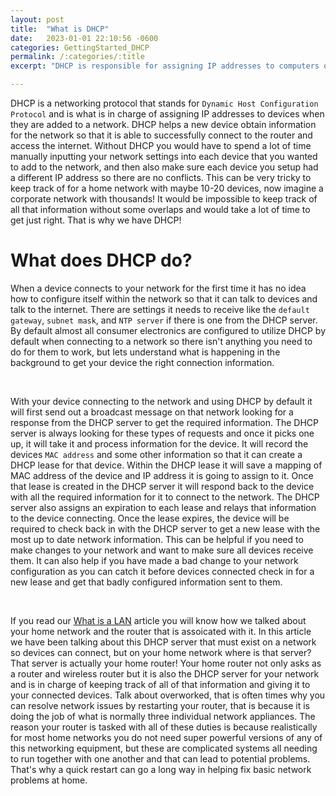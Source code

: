 ```yaml
---
layout: post
title:  "What is DHCP"
date:   2023-01-01 22:10:56 -0600
categories: GettingStarted_DHCP
permalink: /:categories/:title
excerpt: "DHCP is responsible for assigning IP addresses to computers on a network. Without DHCP it would be extremely hard to do any networking at the scale required in todays technology focused world."

---
```


DHCP is a networking protocol that stands for `Dynamic Host Configuration Protocol` and is what is in charge of assigning IP addresses to devices when they are added to a network. DHCP helps a new device obtain information for the network so that it is able to successfully connect to the router and access the internet. Without DHCP you would have to spend a lot of time manually inputting your network settings into each device that you wanted to add to the network, and then also make sure each device you setup had a different IP address so there are no conflicts. This can be very tricky to keep track of for a home network with maybe 10-20 devices, now imagine a corporate network with thousands! It would be impossible to keep track of all that information without some overlaps and would take a lot of time to get just right. That is why we have DHCP!


# What does DHCP do?
When a device connects to your network for the first time it has no idea how to configure itself within the network so that it can talk to devices and talk to the internet. There are settings it needs to receive like the `default gateway`, `subnet mask`, and `NTP server` if there is one from the DHCP server. By default almost all consumer electronics are configured to utilize DHCP by default when connecting to a network so there isn't anything you need to do for them to work, but lets understand what is happening in the background to get your device the right connection information.

<br>

With your device connecting to the network and using DHCP by default it will first send out a broadcast message on that network looking for a response from the DHCP server to get the required information. The DHCP server is always looking for these types of requests and once it picks one up, it will take it and process information for the device. It will record the devices `MAC address` and some other information so that it can create a DHCP lease for that device. Within the DHCP lease it will save a mapping of MAC address of the device and IP address it is going to assign to it. Once that lease is created in the DHCP server it will respond back to the device with all the required information for it to connect to the network. The DHCP server also assigns an expiration to each lease and relays that information to the device connecting. Once the lease expires, the device will be required to check back in with the DHCP server to get a new lease with the most up to date network information. This can be helpful if you need to make changes to your network and want to make sure all devices receive them. It can also help if you have made a bad change to your network configuration as you can catch it before devices connected check in for a new lease and get that badly configured information sent to them.

<br>

If you read our [What is a LAN](https://it-techbytes.com/gettingstarted_networkingbasics/LANNetwork) article you will know how we talked about your home network and the router that is assoicated with it. In this article we have been talking about this DHCP server that must exist on a network so devices can connect, but on your home network where is that server? That server is actually your home router! Your home router not only asks as a router and wireless router but it is also the DHCP server for your network and is in charge of keeping track of all of that information and giving it to your connected devices. Talk about overworked, that is often times why you can resolve network issues by restarting your router, that is because it is doing the job of what is normally three individual network appliances. The reason your router is tasked with all of these duties is because realistically for most home networks you do not need super powerful versions of any of this networking equipment, but these are complicated systems all needing to run together with one another and that can lead to potential problems. That's why a quick restart can go a long way in helping fix basic network problems at home.
